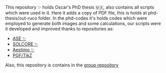 This repository ✨ holds Oscar's PhD thesis :mexico:, also contains all scripts which were used in it. Here it adds a copy of PDF file, this is holds at phd-thesis/out-ruco folder.  In the phd-codes it's holds codes which were employed to generate both images and some calculations, our scripts were it developed and improved thanks to repositories as: 
* [ASE ✨](https://gitlab.com/ase/ase.git) 
* [SOLCORE ✨](https://github.com/qpv-research-group/solcore5.git)
* [Aestimo ✨](https://github.com/aestimosolver/aestimo.git) 
* [PGF/TikZ](https://github.com/pgf-tikz/pgf.git)

Also, this repository is contains in the [group repository](https://github.com/lflm-spectra-labs-iico) 
